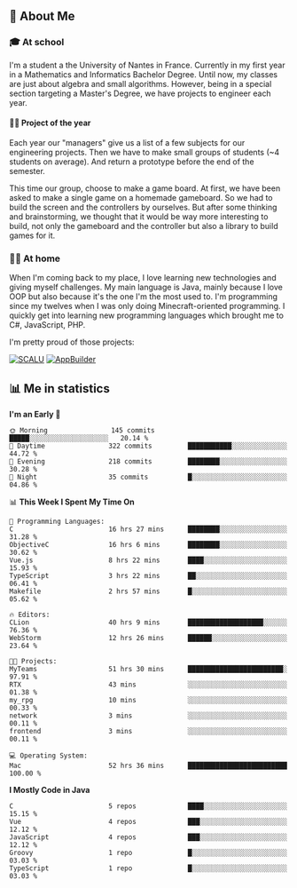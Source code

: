 ## 👀 About Me

### 🎓 At school

I'm a student a the University of Nantes in France. Currently in my first year in a Mathematics and Informatics Bachelor Degree. Until now, my classes are just about algebra and small algorithms. However, being in a special section targeting a Master's Degree, we have projects to engineer each year. 

#### 🔧🔬 Project of the year

Each year our "managers" give us a list of a few subjects for our engineering projects. Then we have to make small groups of students (~4 students on average). And return a prototype before the end of the semester.

This time our group, choose to make a game board. At first, we have been asked to make a single game on a homemade gameboard. So we had to build the screen and the controllers by ourselves. 
But after some thinking and brainstorming, we thought that it would be way more interesting to build, not only the gameboard and the controller but also a library to build games for it.

### 👨‍💻 At home

When I'm coming back to my place, I love learning new technologies and giving myself challenges. My main language is Java, mainly because I love OOP but also because it's the one I'm the most used to. I'm programming since my twelves when I was only doing Minecraft-oriented programming.  I quickly get into learning new programming languages which brought me to C#, JavaScript, PHP. 

I'm pretty proud of those projects:

[![SCALU](https://github-readme-stats.vercel.app/api/pin?username=renardfute&repo=SCALU)](https://github.com/renardfute/scalu)
[![AppBuilder](https://github-readme-stats.vercel.app/api/pin?username=pulsedev2&repo=AppBuilder)](https://github.com/pulsedev2/AppBuilder)

## 📊 Me in statistics
<!--START_SECTION:waka-->
**I'm an Early 🐤** 

```text
🌞 Morning                145 commits         █████░░░░░░░░░░░░░░░░░░░░   20.14 % 
🌆 Daytime                322 commits         ███████████░░░░░░░░░░░░░░   44.72 % 
🌃 Evening                218 commits         ████████░░░░░░░░░░░░░░░░░   30.28 % 
🌙 Night                  35 commits          █░░░░░░░░░░░░░░░░░░░░░░░░   04.86 % 
```


📊 **This Week I Spent My Time On** 

```text
💬 Programming Languages: 
C                        16 hrs 27 mins      ████████░░░░░░░░░░░░░░░░░   31.28 % 
ObjectiveC               16 hrs 6 mins       ████████░░░░░░░░░░░░░░░░░   30.62 % 
Vue.js                   8 hrs 22 mins       ████░░░░░░░░░░░░░░░░░░░░░   15.93 % 
TypeScript               3 hrs 22 mins       ██░░░░░░░░░░░░░░░░░░░░░░░   06.41 % 
Makefile                 2 hrs 57 mins       █░░░░░░░░░░░░░░░░░░░░░░░░   05.62 % 

🔥 Editors: 
CLion                    40 hrs 9 mins       ███████████████████░░░░░░   76.36 % 
WebStorm                 12 hrs 26 mins      ██████░░░░░░░░░░░░░░░░░░░   23.64 % 

🐱‍💻 Projects: 
MyTeams                  51 hrs 30 mins      ████████████████████████░   97.91 % 
RTX                      43 mins             ░░░░░░░░░░░░░░░░░░░░░░░░░   01.38 % 
my_rpg                   10 mins             ░░░░░░░░░░░░░░░░░░░░░░░░░   00.33 % 
network                  3 mins              ░░░░░░░░░░░░░░░░░░░░░░░░░   00.11 % 
frontend                 3 mins              ░░░░░░░░░░░░░░░░░░░░░░░░░   00.11 % 

💻 Operating System: 
Mac                      52 hrs 36 mins      █████████████████████████   100.00 % 
```

**I Mostly Code in Java** 

```text
C                        5 repos             ████░░░░░░░░░░░░░░░░░░░░░   15.15 % 
Vue                      4 repos             ███░░░░░░░░░░░░░░░░░░░░░░   12.12 % 
JavaScript               4 repos             ███░░░░░░░░░░░░░░░░░░░░░░   12.12 % 
Groovy                   1 repo              █░░░░░░░░░░░░░░░░░░░░░░░░   03.03 % 
TypeScript               1 repo              █░░░░░░░░░░░░░░░░░░░░░░░░   03.03 % 
```




<!--END_SECTION:waka-->
